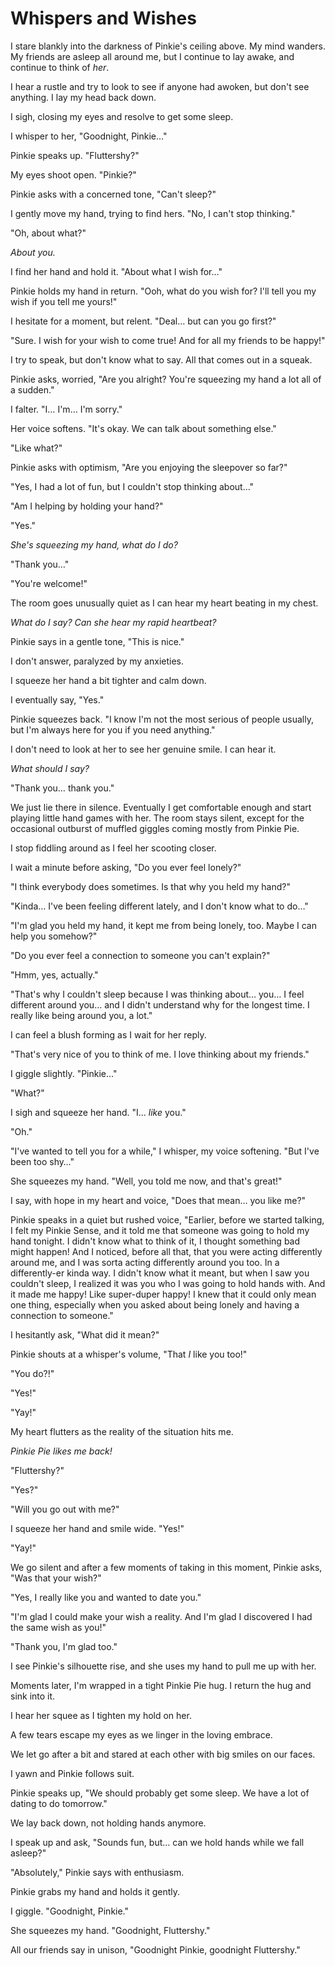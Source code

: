 # Whispers and Wishes

I stare blankly into the darkness of Pinkie's ceiling above. My mind wanders. My friends are asleep all around me, but I continue to lay awake, and continue to think of *her*.

I hear a rustle and try to look to see if anyone had awoken, but don't see anything. I lay my head back down.

I sigh, closing my eyes and resolve to get some sleep.

I whisper to her, "Goodnight, Pinkie…"

Pinkie speaks up. "Fluttershy?"

My eyes shoot open. "Pinkie?"

Pinkie asks with a concerned tone, "Can't sleep?"

I gently move my hand, trying to find hers. "No, I can't stop thinking."

"Oh, about what?"

*About you.*

I find her hand and hold it. "About what I wish for…"

Pinkie holds my hand in return. "Ooh, what do you wish for? I'll tell you my wish if you tell me yours!"

I hesitate for a moment, but relent. "Deal… but can you go first?"

"Sure. I wish for your wish to come true! And for all my friends to be happy!"

I try to speak, but don't know what to say. All that comes out in a squeak.

Pinkie asks, worried, "Are you alright? You're squeezing my hand a lot all of a sudden."

I falter. "I… I'm… I'm sorry."

Her voice softens. "It's okay. We can talk about something else."

"Like what?"

Pinkie asks with optimism, "Are you enjoying the sleepover so far?"

"Yes, I had a lot of fun, but I couldn't stop thinking about…"

"Am I helping by holding your hand?"

"Yes."

*She's squeezing my hand, what do I do?*

"Thank you…"

"You're welcome!"

The room goes unusually quiet as I can hear my heart beating in my chest.

*What do I say? Can she hear my rapid heartbeat?*

Pinkie says in a gentle tone, "This is nice."

I don't answer, paralyzed by my anxieties.

I squeeze her hand a bit tighter and calm down.

I eventually say, "Yes."

Pinkie squeezes back. "I know I'm not the most serious of people usually, but I'm always here for you if you need anything."

I don't need to look at her to see her genuine smile. I can hear it.

*What should I say?*

"Thank you… thank you."

We just lie there in silence. Eventually I get comfortable enough and start playing little hand games with her. The room stays silent, except for the occasional outburst of muffled giggles coming mostly from Pinkie Pie.

I stop fiddling around as I feel her scooting closer.

I wait a minute before asking, "Do you ever feel lonely?"

"I think everybody does sometimes. Is that why you held my hand?"

"Kinda… I've been feeling different lately, and I don't know what to do…"

"I'm glad you held my hand, it kept me from being lonely, too. Maybe I can help you somehow?"

"Do you ever feel a connection to someone you can't explain?"

"Hmm, yes, actually."

"That's why I couldn't sleep because I was thinking about… you… I feel different around you… and I didn't understand why for the longest time. I really like being around you, a lot."

I can feel a blush forming as I wait for her reply.

"That's very nice of you to think of me. I love thinking about my friends."

I giggle slightly. "Pinkie…"

"What?"

I sigh and squeeze her hand. "I… *like* you."

"Oh."

"I've wanted to tell you for a while," I whisper, my voice softening. "But I've been too shy…"

She squeezes my hand. "Well, you told me now, and that's great!"

I say, with hope in my heart and voice, "Does that mean… you like me?"

Pinkie speaks in a quiet but rushed voice, "Earlier, before we started talking, I felt my Pinkie Sense, and it told me that someone was going to hold my hand tonight. I didn't know what to think of it, I thought something bad might happen! And I noticed, before all that, that you were acting differently around me, and I was sorta acting differently around you too. In a differently-er kinda way. I didn't know what it meant, but when I saw you couldn't sleep, I realized it was you who I was going to hold hands with. And it made me happy! Like super-duper happy! I knew that it could only mean one thing, especially when you asked about being lonely and having a connection to someone."

I hesitantly ask, "What did it mean?"

Pinkie shouts at a whisper's volume, "That *I* like you too!"

"You do?!"

"Yes!"

"Yay!"

My heart flutters as the reality of the situation hits me.

*Pinkie Pie likes me back!*

"Fluttershy?"

"Yes?"

"Will you go out with me?"

I squeeze her hand and smile wide. "Yes!"

"Yay!"

We go silent and after a few moments of taking in this moment, Pinkie asks, "Was that your wish?"

"Yes, I really like you and wanted to date you."

"I'm glad I could make your wish a reality. And I'm glad I discovered I had the same wish as you!"

"Thank you, I'm glad too."

I see Pinkie's silhouette rise, and she uses my hand to pull me up with her.

Moments later, I'm wrapped in a tight Pinkie Pie hug. I return the hug and sink into it.

I hear her squee as I tighten my hold on her.

A few tears escape my eyes as we linger in the loving embrace.

We let go after a bit and stared at each other with big smiles on our faces.

I yawn and Pinkie follows suit.

Pinkie speaks up, "We should probably get some sleep. We have a lot of dating to do tomorrow."

We lay back down, not holding hands anymore.

I speak up and ask, "Sounds fun, but… can we hold hands while we fall asleep?"

"Absolutely," Pinkie says with enthusiasm.

Pinkie grabs my hand and holds it gently.

I giggle. "Goodnight, Pinkie."

She squeezes my hand. "Goodnight, Fluttershy."

All our friends say in unison, "Goodnight Pinkie, goodnight Fluttershy."
